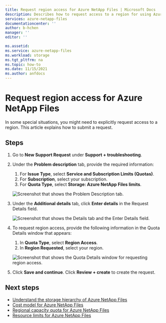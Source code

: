 ```yaml
---
title: Request region access for Azure NetApp Files | Microsoft Docs
description: Describes how to request access to a region for using Azure NetApp Files.
services: azure-netapp-files
documentationcenter: ''
author: b-hchen
manager: ''
editor: ''

ms.assetid:
ms.service: azure-netapp-files
ms.workload: storage
ms.tgt_pltfrm: na
ms.topic: how-to
ms.date: 11/15/2021
ms.author: anfdocs
---
```

# Request region access for Azure NetApp Files

In some special situations, you might need to explicitly request access to a region. This article explains how to submit a request. 

## Steps

1. Go to **New Support Request** under **Support + troubleshooting**.   

2. Under the **Problem description** tab, provide the required information:
    1. For **Issue Type**, select **Service and Subscription Limits (Quotas)**.
    2. For **Subscription**, select your subscription. 
    3. For **Quota Type**, select **Storage: Azure NetApp Files limits**.

    ![Screenshot that shows the Problem Description tab.](../media/azure-netapp-files/support-problem-descriptions.png)

3. Under the **Additional details** tab, click **Enter details** in the Request Details field.  

    ![Screenshot that shows the Details tab and the Enter Details field.](../media/azure-netapp-files/quota-additional-details.png)

4. To request region access, provide the following information in the Quota Details window that appears:   
    1. In **Quota Type**, select **Region Access**.
    2. In **Region Requested**, select your region.

    ![Screenshot that shows the Quota Details window for requesting region access.](../media/azure-netapp-files/quota-details-region-access.png)

5. Click **Save and continue**. Click **Review + create** to create the request.

## Next steps  

- [Understand the storage hierarchy of Azure NetApp Files](azure-netapp-files-understand-storage-hierarchy.md)
- [Cost model for Azure NetApp Files](azure-netapp-files-cost-model.md)
- [Regional capacity quota for Azure NetApp Files](regional-capacity-quota.md)
- [Resource limits for Azure NetApp Files](azure-netapp-files-resource-limits.md)
